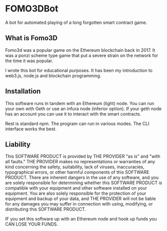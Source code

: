 # FOMO3DBot

A bot for automated playing of a long forgotten smart contract game. 

## What is Fomo3D

Fomo3d was a popular game on the Ethereum blockchain back in 2017. It was a ponzi scheme type game that put a severe strain on the network for the time it was popular. 

I wrote this bot for educational purposes. It has been my introduction to web3.js, node.js and blockchain programming. 


## Installation

This software runs in tandem with an Ethereum (light) node. You can run your own with Geth or use an infura node (inferior option). If your geth node has an account you can use it to interact with the smart contracts. 

Rest is standard npm. The program can run in various modes. The CLI interface works the best. 

## Liability

This SOFTWARE PRODUCT is provided by THE PROVIDER "as is" and "with all faults." THE PROVIDER makes no representations or warranties of any kind concerning the safety, suitability, lack of viruses, inaccuracies, typographical errors, or other harmful components of this SOFTWARE PRODUCT. There are inherent dangers in the use of any software, and you are solely responsible for determining whether this SOFTWARE PRODUCT is compatible with your equipment and other software installed on your equipment. You are also solely responsible for the protection of your equipment and backup of your data, and THE PROVIDER will not be liable for any damages you may suffer in connection with using, modifying, or distributing this SOFTWARE PRODUCT. 

IF you set this software up with an Ethereum node and hook up funds you CAN LOSE YOUR FUNDS. 
